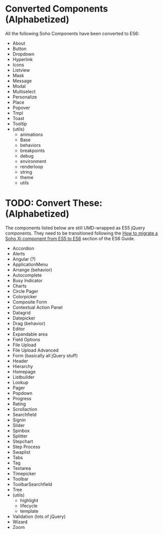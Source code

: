 # Converted Components (Alphabetized)

All the following Soho Components have been converted to ES6:

* About
* Button
* Dropdown
* Hyperlink
* Icons
* Listview
* Mask
* Message
* Modal
* Multiselect
* Personalize
* Place
* Popover
* Tmpl
* Toast
* Tooltip
* (utils)
  - animations
  - Base
  - behaviors
  - breakpoints
  - debug
  - environment
  - renderloop
  - string
  - theme
  - utils


# TODO: Convert These: (Alphabetized)

The components listed below are still UMD-wrapped as ES5 jQuery components.  They need to be transitioned following the [How to migrate a Soho Xi component from ES5 to ES6](./ES5-TO-ES6.md) section of the ES6 Guide.

* Accordion
* Alerts
* Angular (?)
* ApplicationMenu
* Arrange (behavior)
* Autocomplete
* Busy Indicator
* Charts
* Circle Pager
* Colorpicker
* Composite Form
* Contextual Action Panel
* Datagrid
* Datepicker
* Drag (behavior)
* Editor
* Expandable area
* Field Options
* File Upload
* File Upload Advanced
* Form (basically all jQuery stuff)
* Header
* Hierarchy
* Homepage
* Listbuilder
* Lookup
* Pager
* Popdown
* Progress
* Rating
* Scrollaction
* Searchfield
* Signin
* Slider
* Spinbox
* Splitter
* Stepchart
* Step Process
* Swaplist
* Tabs
* Tag
* Textarea
* Timepicker
* Toolbar
* ToolbarSearchfield
* Tree
* (utils)
  - highlight
  - lifecycle
  - template
* Validation (lots of jQuery)
* Wizard
* Zoom
